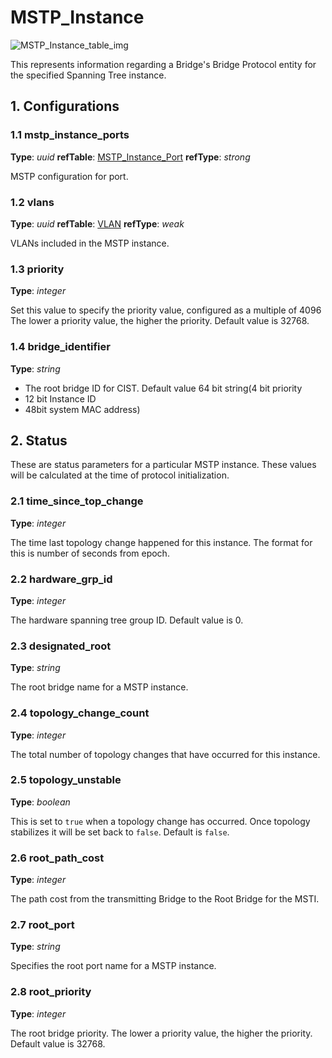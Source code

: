 # MSTP_Instance

![MSTP_Instance_table_img](http://www.plantuml.com/plantuml/img/0Im1q_v0StHXSdHrRMmAT6zdPNHePN8WUmfZR65pSo1DKrHGNqbkStHXRcDbNr1lSdGAOsnXStCWLan1JWfZR65pSo1DKrHGNqbkStHXRcDb2dqAJLDKK5z9RdDqOMvZPI0jP2q-84rJL51VIMvpT65kOsLVK6zoT0fDKrHGNqbkStHXRcDb82vaBZuWLan1JWfeQMHb86DfScDiPGfeQMHb86rbRM9bSdCASsjfRd1XSc5j86rlRczZQ79lRMKWT79rPGfiPMTbRcGWScbdQ7GAOszkT6bkTMzp86nfRcKWBI0yOZvpT79lRcSyBs8-879bPcLoPMvZPGfaRtHqPMGWR6bkPI0j83nfFdTbOMiyBsa-879bPcLoPMvZPGfbRcHiPMTbRcGAG6LkP7LjR0e0)

This represents information regarding a Bridge's Bridge Protocol entity for the
specified Spanning Tree instance.

## 1. Configurations

### 1.1 mstp_instance_ports

**Type**: _uuid_ **refTable**: [MSTP_Instance_Port](mstp_instance_port.html) **refType**: _strong_



MSTP configuration for port.

### 1.2 vlans

**Type**: _uuid_ **refTable**: [VLAN](vlan.html) **refType**: _weak_



VLANs included in the MSTP instance.

### 1.3 priority

**Type**: _integer_

Set this value to specify the priority value, configured as a multiple of 4096
The lower a priority value, the higher the priority. Default value is 32768.

### 1.4 bridge_identifier

**Type**: _string_

+ The root bridge ID for CIST. Default value 64 bit string(4 bit priority
+ 12 bit Instance ID
+ 48bit system MAC address)

## 2. Status

These are status parameters for a particular MSTP instance. These values will be
calculated at the time of protocol initialization.

### 2.1 time_since_top_change

**Type**: _integer_

The time last topology change happened for this instance. The format for this is
number of seconds from epoch.

### 2.2 hardware_grp_id

**Type**: _integer_

The hardware spanning tree group ID. Default value is 0.

### 2.3 designated_root

**Type**: _string_

The root bridge name for a MSTP instance.

### 2.4 topology_change_count

**Type**: _integer_

The total number of topology changes that have occurred for this instance.

### 2.5 topology_unstable

**Type**: _boolean_

This is set to `true` when a topology change has occurred. Once topology
stabilizes it will be set back to `false`. Default is `false`.

### 2.6 root_path_cost

**Type**: _integer_

The path cost from the transmitting Bridge to the Root Bridge for the MSTI.

### 2.7 root_port

**Type**: _string_

Specifies the root port name for a MSTP instance.

### 2.8 root_priority

**Type**: _integer_

The root bridge priority. The lower a priority value, the higher the priority.
Default value is 32768.

